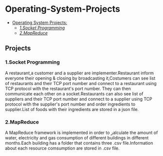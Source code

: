 # Operating-System-Projects
- [Operating System Projects:](#projects)
    - [*1.Socket Programming*](#socket-programming)
    - [*2.MapReduce*](#mapreduce)
## Projects <a name="projects"></a>

### 1.Socket Programming <a name="socket-programming"></a>

A restaurant,a customer and a supplier are implementer.Restaurant inform everyone their opening & closing by broadcasting it,Costumers can see list of restaurants and their TCP port number and connect to a restaurant using TCP protocol with the restaurant's port number. They can then communicate each other on a socket.Restaurants can also see list of suppliers and their TCP port number and connect to a supplier using TCP protocol with the supplier's port number and order ingredients to supplier.List of foods with their ingredients are stored in a json file.

### 2.MapReduce <a name="mapreduceg"></a>

A MapReduce framework is implemented in order to زalculate the amount of water, electricity and gas consumption of different buildings in different months.Each building has a folder that contains three .csv file.Information about each resource comsumption are stored in .csv file.
